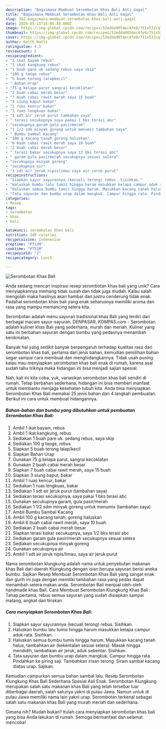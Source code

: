 ```yaml
---
description: "Bagaimana Membuat Serombotan Khas Bali Anti Gagal"
title: "Bagaimana Membuat Serombotan Khas Bali Anti Gagal"
slug: 382-bagaimana-membuat-serombotan-khas-bali-anti-gagal
date: 2020-05-15T16:05:58.860Z
image: https://img-global.cpcdn.com/recipes/52edda9054ec4fe0/751x532cq70/serombotan-khas-bali-foto-resep-utama.jpg
thumbnail: https://img-global.cpcdn.com/recipes/52edda9054ec4fe0/751x532cq70/serombotan-khas-bali-foto-resep-utama.jpg
cover: https://img-global.cpcdn.com/recipes/52edda9054ec4fe0/751x532cq70/serombotan-khas-bali-foto-resep-utama.jpg
author: Keith Watts
ratingvalue: 4.5
reviewcount: 5
recipeingredient:
- "1 ikat bayam rebus"
- "1 ikat kangkung rebus"
- "1 buah pare uk sedang rebus saya skip"
- "100 g taoge rebus"
- "5 buah terong lalapkecil"
- " Bahan Urap"
- "75 g kelapa parut sangrai kecoklatan"
- "2 buah cabai merah besar"
- "7 buah cabai rawit merah saya 15 buah"
- "3 siung baput bakar"
- "1 ruas kencur bakar"
- "1 ruas lengkuas bakar"
- "1 sdt air jeruk purut tambahan saya"
- " terasi secukupnya saya pakai 1 bks terasi abc"
- "secukupnya garam gula pasirmerah"
- "1 1/2 sdm minyak goreng untuk menumis tambahan saya"
- " Bumbu Sambal Kacang"
- "100 g kacang tanah goreng haluskan"
- "6 buah cabai rawit merah saya 10 buah"
- "2 buah cabai merah besar"
- " terasi bakar secukupnya saya 12 bks terasi abc"
- " garam gula pasirmerah secukupnya sesuai selera"
- "secukupnya minyak goreng"
- "secukupnya air"
- "1 sdt air jeruk nipislimau saya air jeruk purut"
recipeinstructions:
- "Siapkan sayur sayurannya (kecuali terong) rebus. Sisihkan."
- "Haluskan bumbu lalu tumis hingga harum masukkan kelapa campur aduk rata. Sisihkan."
- "Haluskan semua bumbu tumis hingga harum. Masukkan kacang tanah halus, tambahkan air (kekentalan sesuai selera). Masak hingga mendidih, tambahkan air jeruk, aduk sebentar. Sisihkan."
- "Tata sayuran dan bumbu urap dalam mangkuk. Campur hingga rata. Pindahkan ke piring saji. Tambahkan irisan terong. Siram sambal kacang diatas urap. Sajikan."
categories:
- Resep
tags:
- serombotan
- khas
- bali

katakunci: serombotan khas bali 
nutrition: 240 calories
recipecuisine: Indonesian
preptime: "PT12M"
cooktime: "PT51M"
recipeyield: "2"
recipecategory: Lunch

---
```



![Serombotan Khas Bali](https://img-global.cpcdn.com/recipes/52edda9054ec4fe0/751x532cq70/serombotan-khas-bali-foto-resep-utama.jpg)

Anda sedang mencari inspirasi resep serombotan khas bali yang unik? Cara menyiapkannya memang tidak susah dan tidak juga mudah. Kalau salah mengolah maka hasilnya akan hambar dan justru cenderung tidak enak. Padahal serombotan khas bali yang enak seharusnya memiliki aroma dan rasa yang mampu memancing selera kita.

Serombotan adalah menu sayuran tradisional khas Bali yang terdiri dari berbagai macam sayur-sayuran. DENPASAR, KOMPAS.com - Serombotan adalah kuliner khas Bali yang sederhana, murah dan meriah. Kuliner yang satu ini berbahan sayuran dengan bumbu yang pedasnya menambah kenikmatan.

Banyak hal yang sedikit banyak berpengaruh terhadap kualitas rasa dari serombotan khas bali, pertama dari jenis bahan, kemudian pemilihan bahan segar sampai cara membuat dan menghidangkannya. Tidak usah pusing kalau mau menyiapkan serombotan khas bali enak di rumah, karena asal sudah tahu triknya maka hidangan ini bisa menjadi sajian spesial.


Nah, kali ini kita coba, yuk, variasikan serombotan khas bali sendiri di rumah. Tetap berbahan sederhana, hidangan ini bisa memberi manfaat untuk membantu menjaga kesehatan tubuh kita. Anda bisa menyiapkan Serombotan Khas Bali memakai 25 jenis bahan dan 4 langkah pembuatan. Berikut ini cara untuk membuat hidangannya.

<!--inarticleads1-->

##### Bahan-bahan dan bumbu yang dibutuhkan untuk pembuatan Serombotan Khas Bali:

1. Ambil 1 ikat bayam, rebus
1. Ambil 1 ikat kangkung, rebus
1. Sediakan 1 buah pare uk. sedang rebus, saya skip
1. Sediakan 100 g taoge, rebus
1. Siapkan 5 buah terong lalap/kecil
1. Siapkan  Bahan Urap
1. Gunakan 75 g kelapa parut, sangrai kecoklatan
1. Gunakan 2 buah cabai merah besar
1. Siapkan 7 buah cabai rawit merah, saya 15 buah
1. Siapkan 3 siung baput, bakar
1. Ambil 1 ruas kencur, bakar
1. Sediakan 1 ruas lengkuas, bakar
1. Sediakan 1 sdt air jeruk purut (tambahan saya)
1. Sediakan  terasi secukupnya, saya pakai 1 bks terasi abc
1. Gunakan secukupnya garam, gula pasir/merah
1. Sediakan 1 1/2 sdm minyak goreng untuk menumis (tambahan saya)
1. Ambil  Bumbu Sambal Kacang
1. Ambil 100 g kacang tanah, goreng haluskan
1. Ambil 6 buah cabai rawit merah, saya 10 buah
1. Sediakan 2 buah cabai merah besar
1. Siapkan  terasi bakar secukupnya, saya 1/2 bks terasi abc
1. Sediakan  garam gula pasir/merah secukupnya sesuai selera
1. Sediakan secukupnya minyak goreng
1. Gunakan secukupnya air
1. Ambil 1 sdt air jeruk nipis/limau, saya air jeruk purut


Nama serombotan klungkung adalah nama untuk penyebutan makanan khas Bali dari daerah Klungkung dengan isian berupa sayuran berisi aneka bumbu. Sajikan Resep Membuat Serombotan Khas Bali yang sangat enak dan gurih ini juga dengan memiliki tambahan rasa yang pedas dapat menambah selera makan anda. Serombotan Bali menjual oleh-oleh handmade khas Bali. Cara Membuat Serombotan Klungkung Khas Bali : Tahap pertama, rebus semua sayuran yang sudah disiapkan sampai matang, angkat dan tiriskan. 

<!--inarticleads2-->

##### Cara menyiapkan Serombotan Khas Bali:

1. Siapkan sayur sayurannya (kecuali terong) rebus. Sisihkan.
1. Haluskan bumbu lalu tumis hingga harum masukkan kelapa campur aduk rata. Sisihkan.
1. Haluskan semua bumbu tumis hingga harum. Masukkan kacang tanah halus, tambahkan air (kekentalan sesuai selera). Masak hingga mendidih, tambahkan air jeruk, aduk sebentar. Sisihkan.
1. Tata sayuran dan bumbu urap dalam mangkuk. Campur hingga rata. Pindahkan ke piring saji. Tambahkan irisan terong. Siram sambal kacang diatas urap. Sajikan.


Kemudian campurkan semua bahan sambal lalu. Resep Serombotan Klungkung Khas Bali Sederhana Spesial Asli Enak. Serombotan Klungkung merupakan salah satu makanan khas Bali yang telah tersebar luar diberbagai daerah, salah satunya yakni di pulau Jawa. Namun untuk di pulau Jawa memiliki nama lain yakni urap. Serombotan terkenal sebagai salah satu makanan khas Bali yang murah meriah dan sederhana. 

Gimana nih? Mudah bukan? Itulah cara menyiapkan serombotan khas bali yang bisa Anda lakukan di rumah. Semoga bermanfaat dan selamat mencoba!
